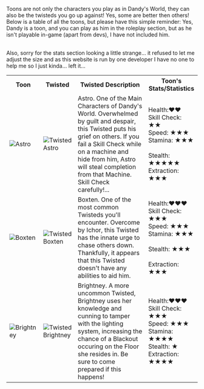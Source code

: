 Toons are not only the characters you play as in Dandy's World, they can also be the twisteds you go up against! Yes, some are better then others! Below is a table of all the toons, but please have this simple reminder: Yes, Dandy is a toon, and you can play as him in the roleplay section, but as he isn't playable in-game (apart from devs), I have not included him.

<br>
Also, sorry for the stats section looking a little strange... it refused to let me adjust the size and as this website is run by one developer I have no one to help me so I just kinda... left it...
<table>
  <tr>
    <th>Toon</th>
    <th>Twisted</th>
    <th>Twisted Description</th>
    <th> Toon's Stats/Statistics</th>
  </tr>
  <tr>
    <td><img src="https://tse3.mm.bing.net/th/id/OIP.jtlXylJLJ9sjeI-yhEBAiAHaHa?rs=1&pid=ImgDetMain" alt="Astro"></td>
    <td><img src="https://tse3.mm.bing.net/th/id/OIP.xKkk1Y0jeBMZkmYfFmk66AHaHa?rs=1&pid=ImgDetMain" alt="Twisted Astro"></td>
    <td>Astro. One of the Main Characters of Dandy's World. Overwhelmed by guilt and despair, this Twisted puts his grief on others. If you fail a Skill Check while on a machine and hide from him, Astro will steal completion from that Machine. Skill Check carefully!...</td>
    <td>Health:♥♥&nbsp;&nbsp;
      <br>
      Skill Check: ★★ &nbsp;&nbsp;
      <br>
      Speed: ★★★ &nbsp;&nbsp;
      <br>
      Stamina: ★★★ &nbsp;&nbsp;
      <br>
      Stealth: ★★★★★ &nbsp;&nbsp;
      <br>
      Extraction: ★★★&nbsp;&nbsp;
    <br> </td>
      <tr>
    <td><img src="https://tse2.mm.bing.net/th/id/OIP.xDUOZX7EBmI1UAqGjim4yAHaHa?rs=1&pid=ImgDetMain" alt="Boxten"></td>
    <td><img src="https://tse4.mm.bing.net/th/id/OIP.Hqj59Dh4JaUkhY3xEms2SwHaHa?rs=1&pid=ImgDetMain" alt="Twisted Boxten"></td>
    <td>Boxten. One of the most common Twisteds you'll encounter. Overcome by Ichor, this Twisted has the innate urge to chase others down. Thankfully, it appears that this Twisted doesn't have any abilities to aid him.</td>
    <td>Health:♥♥♥&nbsp;&nbsp;
      <br>
      Skill Check: ★★★ &nbsp;&nbsp;
      <br>
      Speed: ★★★ &nbsp;&nbsp;
      <br>
      Stamina: ★★★ &nbsp;&nbsp;
      <br>
      Stealth: ★★★ &nbsp;&nbsp;
      <br>
      Extraction: ★★★&nbsp;&nbsp;
    <br> </td>
     <tr>
    <td><img src="https://static.wikia.nocookie.net/dandys-world-robloxhorror/images/9/9e/Brightney_Render.png/revision/latest?cb=20240803025907" alt="Brightney"></td>
    <td><img src="https://static.wikia.nocookie.net/dandys-world-robloxhorror/images/b/b0/Twisted_Brightney_Render.png/revision/latest?cb=20240803134759" alt="Twisted Brightney"></td>
    <td>Brightney. A more uncommon Twisted, Brightney uses her knowledge and cunning to tamper with the lighting system, increasing the chance of a Blackout occuring on the Floor she resides in. Be sure to come prepared if this happens!</td>
    <td>Health:♥♥♥&nbsp;&nbsp;
      <br>
      Skill Check: ★★★ &nbsp;&nbsp;
      <br>
      Speed: ★★★ &nbsp;&nbsp;
      <br>
      Stamina: ★★★★ &nbsp;&nbsp;
      <br>
      Stealth: ★ &nbsp;&nbsp;
      <br>
      Extraction: ★★★★&nbsp;&nbsp;
    <br> </td>
  </tr>
  <!-- Add more rows as needed -->
</table>
